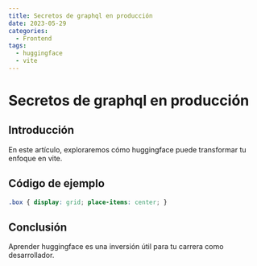 ```yaml
---
title: Secretos de graphql en producción
date: 2023-05-29
categories:
  - Frontend
tags:
  - huggingface
  - vite
---
```


# Secretos de graphql en producción

## Introducción

En este artículo, exploraremos cómo huggingface puede transformar tu enfoque en vite.

## Código de ejemplo

```css
.box { display: grid; place-items: center; }
```

## Conclusión

Aprender huggingface es una inversión útil para tu carrera como desarrollador.
